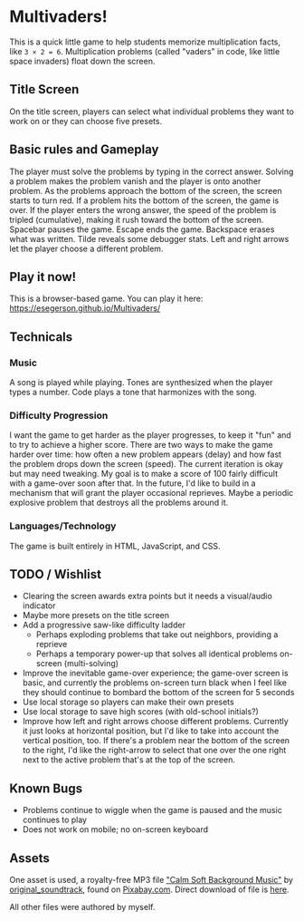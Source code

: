 # Multivaders!

This is a quick little game to help students memorize multiplication facts, like `3 × 2 = 6`.  Multiplication problems (called "vaders" in code, like little space invaders) float down the screen. 

## Title Screen

On the title screen, players can select what individual problems they want to work on or they can choose five presets.

## Basic rules and Gameplay

The player must solve the problems by typing in the correct answer. Solving a problem makes the problem vanish and the player is onto another problem. As the problems approach the bottom of the screen, the screen starts to turn red. If a problem hits the bottom of the screen, the game is over. If the player enters the wrong answer, the speed of the problem is tripled (cumulative), making it rush toward the bottom of the screen. Spacebar pauses the game. Escape ends the game. Backspace erases what was written. Tilde reveals some debugger stats. Left and right arrows let the player choose a different problem.

## Play it now!

This is a browser-based game. You can play it here:
https://esegerson.github.io/Multivaders/

## Technicals

### Music

A song is played while playing. Tones are synthesized when the player types a number. Code plays a tone that harmonizes with the song.

### Difficulty Progression

I want the game to get harder as the player progresses, to keep it "fun" and to try to achieve a higher score.  There are two ways to make the game harder over time:  how often a new problem appears (delay) and how fast the problem drops down the screen (speed). The current iteration is okay but may need tweaking.  My goal is to make a score of 100 fairly difficult with a game-over soon after that. In the future, I'd like to build in a mechanism that will grant the player occasional reprieves. Maybe a periodic explosive problem that destroys all the problems around it.

### Languages/Technology

The game is built entirely in HTML, JavaScript, and CSS.

## TODO / Wishlist

- Clearing the screen awards extra points but it needs a visual/audio indicator
- Maybe more presets on the title screen
- Add a progressive saw-like difficulty ladder
    - Perhaps exploding problems that take out neighbors, providing a reprieve
    - Perhaps a temporary power-up that solves all identical problems on-screen (multi-solving)
- Improve the inevitable game-over experience; the game-over screen is basic, and currently the problems on-screen turn black when I feel like they should continue to bombard the bottom of the screen for 5 seconds
- Use local storage so players can make their own presets
- Use local storage to save high scores (with old-school initials?)
- Improve how left and right arrows choose different problems.  Currently it just looks at horizontal position, but I'd like to take into account the vertical position, too.  If there's a problem near the bottom of the screen to the right, I'd like the right-arrow to select that one over the one right next to the active problem that's at the top of the screen.

## Known Bugs

- Problems continue to wiggle when the game is paused and the music continues to play
- Does not work on mobile; no on-screen keyboard

## Assets

One asset is used, a royalty-free MP3 file ["Calm Soft Background Music"](https://pixabay.com/music/upbeat-calm-soft-background-music-357212/) by [original_soundtrack](https://pixabay.com/users/original_soundtrack-50153119/), found on [Pixabay.com](https://pixabay.com). Direct download of file is [here](https://cdn.pixabay.com/download/audio/2025/06/09/audio_2feeb02bcd.mp3?filename=calm-soft-background-music-357212.mp3).

All other files were authored by myself.
